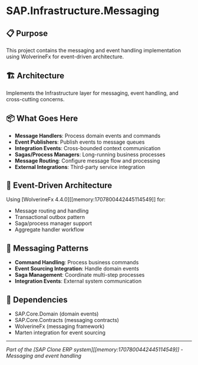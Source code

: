 # SAP.Infrastructure.Messaging

## 📋 **Purpose**
This project contains the messaging and event handling implementation using WolverineFx for event-driven architecture.

## 🏗️ **Architecture**
Implements the Infrastructure layer for messaging, event handling, and cross-cutting concerns.

## 📦 **What Goes Here**
- **Message Handlers**: Process domain events and commands
- **Event Publishers**: Publish events to message queues
- **Integration Events**: Cross-bounded context communication
- **Sagas/Process Managers**: Long-running business processes
- **Message Routing**: Configure message flow and processing
- **External Integrations**: Third-party service integration

## 🔄 **Event-Driven Architecture**
Using [WolverineFx 4.4.0][[memory:1707800442445114549]] for:
- Message routing and handling
- Transactional outbox pattern
- Saga/process manager support
- Aggregate handler workflow

## 📨 **Messaging Patterns**
- **Command Handling**: Process business commands
- **Event Sourcing Integration**: Handle domain events
- **Saga Management**: Coordinate multi-step processes
- **Integration Events**: External system communication

## 🔗 **Dependencies**
- SAP.Core.Domain (domain events)
- SAP.Core.Contracts (messaging contracts)
- WolverineFx (messaging framework)
- Marten integration for event sourcing

---
*Part of the [SAP Clone ERP system][[memory:1707800442445114549]] - Messaging and event handling* 